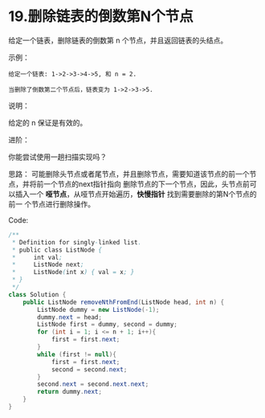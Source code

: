 # 19.删除链表的倒数第N个节点
给定一个链表，删除链表的倒数第 n 个节点，并且返回链表的头结点。

示例：
```
给定一个链表: 1->2->3->4->5, 和 n = 2.

当删除了倒数第二个节点后，链表变为 1->2->3->5.
```
说明：

给定的 n 保证是有效的。

进阶：

你能尝试使用一趟扫描实现吗？

思路： 可能删除头节点或者尾节点，并且删除节点，需要知道该节点的前一个节点，并将前一个节点的next指针指向
删除节点的下一个节点，因此，头节点前可以插入一个 **哑节点**，从哑节点开始遍历，**快慢指针** 找到需要删除的第N个节点的前一
个节点进行删除操作。

Code:
```java
/**
 * Definition for singly-linked list.
 * public class ListNode {
 *     int val;
 *     ListNode next;
 *     ListNode(int x) { val = x; }
 * }
 */
class Solution {
    public ListNode removeNthFromEnd(ListNode head, int n) {
        ListNode dummy = new ListNode(-1);
        dummy.next = head;
        ListNode first = dummy, second = dummy;
        for (int i = 1; i <= n + 1; i++){
            first = first.next;
        }
        while (first != null){
            first = first.next;
            second = second.next;
        }
        second.next = second.next.next;
        return dummy.next;
    }
}
```
